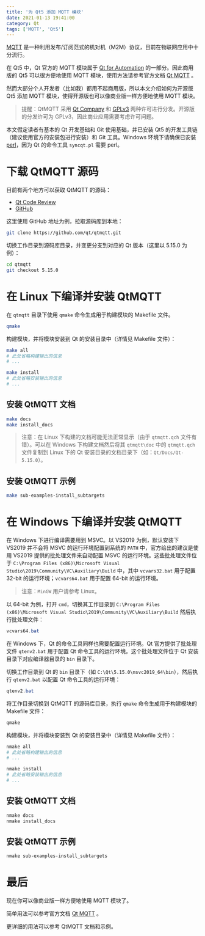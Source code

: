```yaml
---
title: '为 Qt5 添加 MQTT 模块'
date: 2021-01-13 19:41:00
category: Qt
tags: ['MQTT', 'Qt5']
---
```


[MQTT](http://mqtt.org/) 是一种利用发布/订阅范式的机对机（M2M）协议，目前在物联网应用中十分流行。

在 Qt5 中，Qt 官方的 MQTT 模块属于 [Qt for Automation](https://doc.qt.io/QtForAutomation/index.html) 的一部分。因此商用版的 Qt5 可以很方便地使用 MQTT 模块，使用方法请参考官方文档 [Qt MQTT](https://doc.qt.io/QtMQTT/index.html) 。

然而大部分个人开发者（比如我）都用不起商用版，所以本文介绍如何为开源版 Qt5 添加 MQTT 模块，使得开源版也可以像商业版一样方便地使用 MQTT 模块。

> 提醒：QtMQTT 采用 [Qt Company](https://www.qt.io/company) 和 [GPLv3](https://www.gnu.org/licenses/gpl-3.0.html) 两种许可进行分发。开源版的分发许可为 GPLv3，因此商业应用需要考虑许可问题。

本文假定读者有基本的 Qt 开发基础和 Git 使用基础，并已安装 Qt5 的开发工具链（建议使用官方的安装包进行安装）和 Git 工具。Windows 环境下请确保已安装 [perl](https://www.perl.org/)，因为 Qt 的命令工具 `syncqt.pl` 需要 perl。

# 下载 QtMQTT 源码

目前有两个地方可以获取 QtMQTT 的源码：

* [Qt Code Review](https://codereview.qt-project.org/admin/repos/qt%2Fqtmqtt)
* [GitHub](https://github.com/qt/qtmqtt)

这里使用 GitHub 地址为例，拉取源码库到本地：

```bash
git clone https://github.com/qt/qtmqtt.git
```

切换工作目录到源码库目录，并变更分支到对应的 Qt 版本（这里以 5.15.0 为例）：

```bash
cd qtmqtt
git checkout 5.15.0
```

# 在 Linux 下编译并安装 QtMQTT

在 `qtmqtt` 目录下使用 `qmake` 命令生成用于构建模块的 Makefile 文件。

```bash
qmake
```

构建模块，并将模块安装到 Qt 的安装目录中（详情见 Makefile 文件）：

```bash
make all
# 此处省略构建输出的信息
# ...

make install
# 此处省略安装输出的信息
# ...
```

## 安装 QtMQTT 文档

```bash
make docs
make install_docs
```

> 注意：在 Linux 下构建的文档可能无法正常显示（由于 `qtmqtt.qch` 文件有错）。可以在 Windows 下构建文档然后将其 `qtmqtt\doc` 中的 `qtmqtt.qch` 文件复制到 Linux 下的 Qt 安装目录的文档目录下（如：`Qt/Docs/Qt-5.15.0`）。

## 安装 QtMQTT 示例

```bash
make sub-examples-install_subtargets
```

# 在 Windows 下编译并安装 QtMQTT

在 Windows 下进行编译需要用到 MSVC。以 VS2019 为例，默认安装下 VS2019 并不会将 MSVC 的运行环境配置到系统的 `PATH` 中，官方给出的建议是使用 VS2019 提供的批处理文件来自动配置 MSVC 的运行环境。这些批处理文件位于 `C:\Program Files (x86)\Microsoft Visual Studio\2019\Community\VC\Auxiliary\Build` 中，其中 `vcvars32.bat` 用于配置 32-bit 的运行环境；`vcvars64.bat` 用于配置 64-bit 的运行环境。

> 注意：`MinGW` 用户请参考 Linux。

以 64-bit 为例，打开 `cmd`，切换其工作目录到 `C:\Program Files (x86)\Microsoft Visual Studio\2019\Community\VC\Auxiliary\Build` 然后执行批处理文件：

```powershell
vcvars64.bat
```

在 Windows 下，Qt 的命令工具同样也需要配置运行环境。Qt 官方提供了批处理文件 `qtenv2.bat` 用于配置 Qt 命令工具的运行环境。这个批处理文件位于 Qt 安装目录下对应编译器目录的 `bin` 目录下。

切换工作目录到 Qt 的 `bin` 目录下（如 `C:\Qt\5.15.0\msvc2019_64\bin`），然后执行 `qtenv2.bat` 以配置 Qt 命令工具的运行环境：

```powershell
qtenv2.bat
```

将工作目录切换到 QtMQTT 的源码库目录，执行 `qmake` 命令生成用于构建模块的 Makefile 文件：

```powershell
qmake
```

构建模块，并将模块安装到 Qt 的安装目录中（详情见 Makefile 文件）：

```powershell
nmake all
# 此处省略构建输出的信息
# ...

nmake install
# 此处省略安装输出的信息
# ...
```

## 安装 QtMQTT 文档

```powershell
nmake docs
nmake install_docs
```

## 安装 QtMQTT 示例

```powershell
nmake sub-examples-install_subtargets
```

# 最后

现在你可以像商业版一样方便地使用 MQTT 模块了。

简单用法可以参考官方文档 [Qt MQTT](https://doc.qt.io/QtMQTT/index.html) 。

更详细的用法可以参考 QtMQTT 文档和示例。
